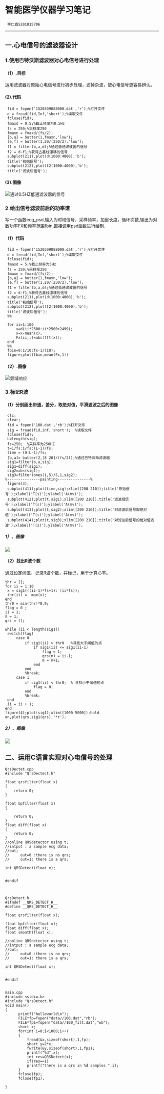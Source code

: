 # 智能医学仪器学习笔记
     李仁鑫S201815706
---
## 一.心电信号的滤波器设计
### 1.使用巴特沃斯滤波器对心电信号进行处理
#### （1）.目标
运用滤波器对原始心电信号进行初步处理，滤掉杂波，使心电信号更容易辨认。

#### (2).代码
```
 fid = fopen('1520309088000.dat','r');%打开文件
 d = fread(fid,Inf,'short');%读取文件
 fclose(fid);
 fmaxd = 0.5;%截止频率为0.5Hz
 fs = 250;%采样率250
 fmaxn = fmaxd/(fs/2);
 [b,a] = butter(1,fmaxn,'low');
 [e,f] = butter(1,20/(250/2),'low');
 f1 = filter(b,a,d);%通过低通滤波器的信号
 f2 = d-f1;%获得去基线漂移的信号
 subplot(211),plot(d(1000:4000),'b');
 title('初始信号');
 subplot(212),plot(f2(1000:4000),'b');
 title('滤波后信号');

```
#### (3).图像

![通过0.5HZ低通滤波器的信号](https://github.com/guangyubin/SmartHealth/blob/master/2018/students/S201815706/image/untitled1.jpg)


### 2.绘出信号滤波前后的功率谱

写一个函数ecg_psd,输入为时域信号，采样频率，加窗长度，循环次数,输出为对数功率FX和频率范围fbin,直接调用psd函数进行绘制.

#### （1）代码
```
 fid = fopen('1520309088000.dat','r');%打开文件
 d = fread(fid,Inf,'short');%读取文件
 fclose(fid);
 fmaxd = 5;%截止频率为5Hz
 fs = 250;%采样率250
 fmaxn = fmaxd/(fs/2);
 [b,a] = butter(1,fmaxn,'low');
 [e,f] = butter(1,20/(250/2),'low');
 f1 = filter(b,a,d);%通过低通滤波器的信号
 f2 = d-f1;%获得去基线漂移的信号
 subplot(211),plot(d(1000:4000),'b');
 title('初始信号');
 subplot(212),plot(f2(1000:4000),'b');
 title('滤波后信号');
 %%
 
 for ii=1:100
     x=d(ii*2500:ii*2500+2499);
     x=x-mean(x);
     Fx(ii,:)=abs(fft(x));
 end
 %%
 fbin=0:1/10:fs-1/(10);
 figure;plot(fbin,mean(Fx,1))
 ```
	
#### （2）.图像

![频域响应](https://github.com/guangyubin/SmartHealth/blob/master/2018/students/S201815706/image/untitled2.jpg)
  
### 3.标记R波
#### （1）分别画出带通，差分，取绝对值，平滑滤波之后的图像
```
 clc;
 clear;
 fid = fopen('100.dat','rb');%打开文件
 sig = fread(fid,inf,'short');  %读取文件
 fclose(fid);  
 L=length(sig);  
 fs=250;  %采样率为250HZ
 t=1/fs:1/fs:(L-1)/fs;
 time = (0:L-1)/fs;
 [b,a]= butter(2,[8 20]/(fs/2));%通过巴特沃斯滤波器
 sig1=filter(b,a,sig);
 sig1=diff(sig1); 
 sig2=abs(sig1); 
 sig3=filter(ones(1,5)/5,1,sig2);
%---------------painting---------------%
 figure(3);
 subplot(411);plot(time,sig);xlim([200 210]);title('原始信号');xlabel('T(s)');ylabel('A(mv)');
 subplot(412);plot(t,sig1);xlim([200 210]);title('滤波后信号');xlabel('T(s)');ylabel('A(mv)');
 subplot(413);plot(t,sig2);xlim([200 210]);title('对滤波后信号取绝对值');xlabel('T(s)');ylabel('A(mv)');
 subplot(414);plot(t,sig3);xlim([200 210]);title('对滤波后信号的绝对值滤波');xlabel('T(s)');ylabel('A(mv)');
```
##### 1）、图像

![](https://github.com/guangyubin/SmartHealth/blob/master/2018/students/S201815706/image/R.jpg)


#### （2）找出R波个数
   通过设定阈值，记录R波个数，并标记，用于计算心率。
   
   ``` 
thr = [];
for ii = 1:10
    x = sig1(((ii-1)*fs+1): (ii*fs));
    thr(ii) =  max(x);
end
thr0 = min(thr)*0.9;
flag = 0 ;
ii = 1;
m = 1;
qrs = [];

while (ii < length(sig1))
    switch(flag)
        case 0
            if sig1(ii) > thr0   %寻找大于阈值的点
                if sig1(ii) <= sig1(ii-1)
                    flag = 1;
                    qrs(m) = ii-1;
                    m = m+1;
                end
            end
            %break;          
        case 1
            if sig1(ii) < thr0;  % 寻找小于阈值的点
                flag = 0;                
            end
            %break;
    end
    ii = ii + 1;
end
figure(4);plot(sig1);xlim([1000 5000]);hold on,plot(qrs,sig1(qrs),'*r');
```
##### 2）、图像
   
![](https://github.com/guangyubin/SmartHealth/blob/master/2018/students/S201815706/image/FIND%20R.jpg)   
   
   
## 二、运用C语言实现对心电信号的处理   

```
QrsDectet.cpp
#include "QrsDectect.h"

float qrsfilter(float x)
{
	return 0;
}

float bpfilter(float x)
{

	return 0;
}
float diff(float x)
{
	return 0;
}
//online QRSdetector using t;
//intput : a sample ecg data;
//out;
//     out=0 :there is no qrs;
//     out=1: there is a qrs;

int QRSDetect(float x);


#endif



QrsDetect.h
#ifndef __QRS_DETECT_H__
#define __QRS_DETECT_H__

float qrsfilter(float x);

float bpfilter(float x);
float diff(float x);
float smooth(float x);

//online QRSdetector using t;
//intput : a sample ecg data;
//out;
//     out=0 :there is no qrs;
//     out=1: there is a qrs;

int QRSDetect(float x);


#endif


main.cpp
#include <stdio.h>
#include "QrsDetect.h"
void main()
{
      printf("helloworld\n");
      FILE*fp=fopen("data//100.dat","rb");
	  FILE*fp1=fopen("data//100_filt.dat","wb");
	  short x;
	  for(int i=0;i<1000;i++)
	  {
		  fread(&x,sizeof(short),1,fp);
		  short y=2*x;
		  fwrite(&y,sizeof(short),1,fp1);
		  printf("%d",x);
		  int res=QRSDetect(x);
		  if(res==1)
		  printf("there is a qrs in %d samples ",i);
	  }
	  fclose(fp);
	  fclose(fp1);

} 
```
